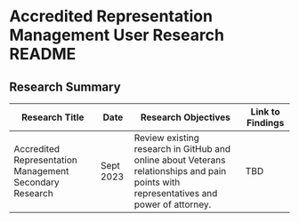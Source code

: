 # Accredited Representation Management User Research README

## Research Summary
| Research Title  | Date | Research Objectives  | Link to Findings |
| ------------- | ------------- | ------------- | ------------- |
| Accredited Representation Management Secondary Research | Sept 2023 | Review existing research in GitHub and online about Veterans relationships and pain points with representatives and power of attorney. | TBD |
